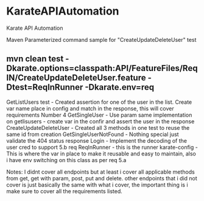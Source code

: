 # KarateAPIAutomation
Karate API Automation

Maven Parameterized command sample for "CreateUpdateDeleteUser" test

mvn clean test -Dkarate.options=classpath:API/FeatureFiles/ReqIN/CreateUpdateDeleteUser.feature -Dtest=ReqInRunner -Dkarate.env=req
--------------------------

GetListUsers test - Created assertion for one of the user in the list. Create var name place in config and match in the response, this will cover requirements Number 4 
GetSingleUser - Use param same implementation on getlisusers - create var in the confir and assert the user in the response\
CreateUpdateDeleteUser - Created all 3 methods in one test to reuse the same id from creation
GetSingleUserNotFound - Nothing special just validate the 404 status response
Login - Implement the decoding of the user cred to support 5.b req
ReqInRunner - this is the runner
karate-config - This is where the var in place to make it reusable and easy to maintain, also i have env switching on this class as per req 5.a 




Notes:
I didnt cover all endpoints but at least i cover all applicable methods from get, get with param, post, put and delete.
other endpoints that i did not cover is just basically the same with what i cover, the important thing is  i make sure to  cover all the requirements listed.

